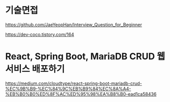 # 기술면접

https://github.com/JaeYeopHan/Interview_Question_for_Beginner

https://dev-coco.tistory.com/164

# React, Spring Boot, MariaDB CRUD 웹 서비스 배포하기

https://medium.com/cloudtype/react-spring-boot-mariadb-crud-%EC%9B%B9-%EC%84%9C%EB%B9%84%EC%8A%A4-%EB%B0%B0%ED%8F%AC%ED%95%98%EA%B8%B0-ead1ca58436
